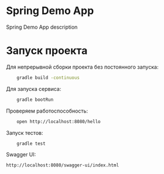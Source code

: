 # Spring Demo App

Spring Demo App description

# Запуск проекта

Для непрерывной сборки проекта без постоянного запуска:

```bash
    gradle build -continuous
```

Для запуска сервиса:

```bash
    gradle bootRun
```

Проверяем работоспособность:

```bash
    open http://localhost:8080/hello
```

Запуск тестов:

```bash
    gradle test
```

Swagger UI:

```bash
http://localhost:8080/swagger-ui/index.html
```
